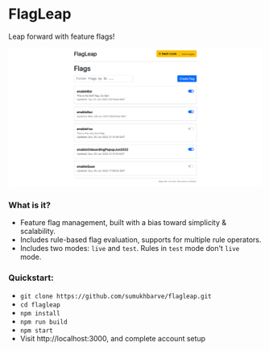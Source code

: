 # FlagLeap

Leap forward with feature flags!

![Flag Lister Screenshot](/screenshots/2022-06-08-flagLister.png)

### What is it?

- Feature flag management, built with a bias toward simplicity & scalability.
- Includes rule-based flag evaluation, supports for multiple rule operators.
- Includes two modes: `live` and `test`. Rules in `test` mode don't `live` mode.

### Quickstart:
- `git clone https://github.com/sumukhbarve/flagleap.git`
- `cd flagleap`
- `npm install`
- `npm run build`
- `npm start`
- Visit http://localhost:3000, and complete account setup
